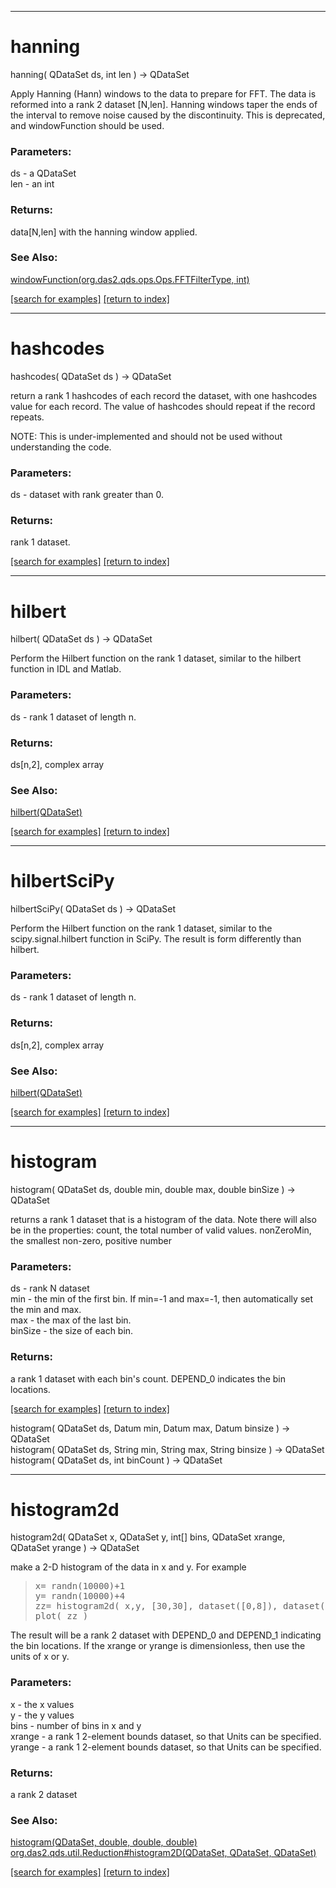 ***
<a name="hanning"></a>
# hanning
hanning( QDataSet ds, int len ) &rarr; QDataSet

Apply Hanning (Hann) windows to the data to prepare for FFT.  The 
 data is reformed into a rank 2 dataset [N,len].  Hanning windows taper 
 the ends of the interval to remove noise caused by the discontinuity.
 This is deprecated, and windowFunction should be used.

### Parameters:
ds - a QDataSet
<br>len - an int

### Returns:
data[N,len] with the hanning window applied.
### See Also:
<a href='Ops_w.md#windowFunction'>windowFunction(org.das2.qds.ops.Ops.FFTFilterType, int)</a> <br>

<a href="https://github.com/autoplot/dev/search?q=hanning&unscoped_q=hanning">[search for examples]</a>
<a href="https://github.com/autoplot/documentation/blob/master/javadoc/index-all.md">[return to index]</a>

***
<a name="hashcodes"></a>
# hashcodes
hashcodes( QDataSet ds ) &rarr; QDataSet

return a rank 1 hashcodes of each record the dataset, with one hashcodes value for each record.  The 
 value of hashcodes should repeat if the record repeats.  
 
 NOTE: This is under-implemented and should not be used
 without understanding the code.

### Parameters:
ds - dataset with rank greater than 0.

### Returns:
rank 1 dataset.

<a href="https://github.com/autoplot/dev/search?q=hashcodes&unscoped_q=hashcodes">[search for examples]</a>
<a href="https://github.com/autoplot/documentation/blob/master/javadoc/index-all.md">[return to index]</a>

***
<a name="hilbert"></a>
# hilbert
hilbert( QDataSet ds ) &rarr; QDataSet

Perform the Hilbert function on the rank 1 dataset, similar to
 the hilbert function in IDL and Matlab.

### Parameters:
ds - rank 1 dataset of length n.

### Returns:
ds[n,2], complex array
### See Also:
<a href='Ops_h.md#hilbert'>hilbert(QDataSet)</a> <br>

<a href="https://github.com/autoplot/dev/search?q=hilbert&unscoped_q=hilbert">[search for examples]</a>
<a href="https://github.com/autoplot/documentation/blob/master/javadoc/index-all.md">[return to index]</a>

***
<a name="hilbertSciPy"></a>
# hilbertSciPy
hilbertSciPy( QDataSet ds ) &rarr; QDataSet

Perform the Hilbert function on the rank 1 dataset, similar to
 the scipy.signal.hilbert function in SciPy.  The result is
 form differently than hilbert.

### Parameters:
ds - rank 1 dataset of length n.

### Returns:
ds[n,2], complex array
### See Also:
<a href='Ops_h.md#hilbert'>hilbert(QDataSet)</a> <br>

<a href="https://github.com/autoplot/dev/search?q=hilbertSciPy&unscoped_q=hilbertSciPy">[search for examples]</a>
<a href="https://github.com/autoplot/documentation/blob/master/javadoc/index-all.md">[return to index]</a>

***
<a name="histogram"></a>
# histogram
histogram( QDataSet ds, double min, double max, double binSize ) &rarr; QDataSet

returns a rank 1 dataset that is a histogram of the data.  Note there
 will also be in the properties:
   count, the total number of valid values.
   nonZeroMin, the smallest non-zero, positive number

### Parameters:
ds - rank N dataset
<br>min - the min of the first bin.  If min=-1 and max=-1, then automatically set the min and max.
<br>max - the max of the last bin.
<br>binSize - the size of each bin.

### Returns:
a rank 1 dataset with each bin's count.  DEPEND_0 indicates the bin locations.

<a href="https://github.com/autoplot/dev/search?q=histogram&unscoped_q=histogram">[search for examples]</a>
<a href="https://github.com/autoplot/documentation/blob/master/javadoc/index-all.md">[return to index]</a>

histogram( QDataSet ds, Datum min, Datum max, Datum binsize ) &rarr; QDataSet<br>
histogram( QDataSet ds, String min, String max, String binsize ) &rarr; QDataSet<br>
histogram( QDataSet ds, int binCount ) &rarr; QDataSet<br>
***
<a name="histogram2d"></a>
# histogram2d
histogram2d( QDataSet x, QDataSet y, int[] bins, QDataSet xrange, QDataSet yrange ) &rarr; QDataSet

make a 2-D histogram of the data in x and y.  For example
<blockquote><pre>
x= randn(10000)+1
y= randn(10000)+4
zz= histogram2d( x,y, [30,30], dataset([0,8]), dataset([-2,6]) )
plot( zz )
</pre></blockquote>
 The result will be a rank 2 dataset with DEPEND_0 and DEPEND_1 indicating
 the bin locations.  If the xrange or yrange is dimensionless, then 
 use the units of x or y.

### Parameters:
x - the x values
<br>y - the y values
<br>bins - number of bins in x and y
<br>xrange - a rank 1 2-element bounds dataset, so that Units can be specified.
<br>yrange - a rank 1 2-element bounds dataset, so that Units can be specified.

### Returns:
a rank 2 dataset
### See Also:
<a href='Ops_h.md#histogram'>histogram(QDataSet, double, double, double)</a> <br>
<a href='https://git.uiowa.edu/jbf/autoplot/-/blob/master/doc/org/das2/qds/util/Reduction_h.md#histogram2D'>org.das2.qds.util.Reduction#histogram2D(QDataSet, QDataSet, QDataSet)</a> <br>

<a href="https://github.com/autoplot/dev/search?q=histogram2d&unscoped_q=histogram2d">[search for examples]</a>
<a href="https://github.com/autoplot/documentation/blob/master/javadoc/index-all.md">[return to index]</a>

